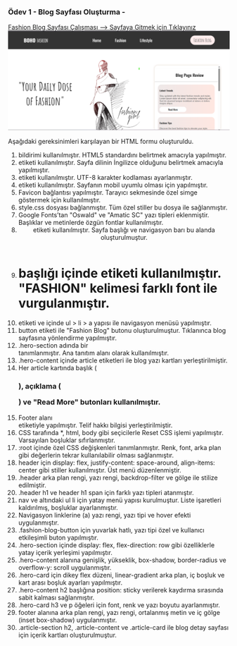 ###  Ödev 1 - Blog Sayfası Oluşturma -
[Fashion Blog Sayfası Çalışması --> Sayfaya Gitmek için Tıklayınız]()
![ Fashion-Blog](./src/project.png)

Aşağıdaki gereksinimleri karşılayan bir HTML formu oluşturuldu.

1. <!DOCTYPE html> bildirimi kullanılmıştır. HTML5 standardını belirtmek amacıyla yapılmıştır.
2. <html lang="en"> etiketi kullanılmıştır. Sayfa dilinin İngilizce olduğunu belirtmek amacıyla yapılmıştır.
3. <meta charset="UTF-8"> etiketi kullanılmıştır. UTF-8 karakter kodlaması ayarlanmıştır.
4. <meta name="viewport" content="width=device-width, initial-scale=1.0"> etiketi kullanılmıştır. Sayfanın mobil uyumlu olması için yapılmıştır.
5. Favicon bağlantısı yapılmıştır. Tarayıcı sekmesinde özel simge göstermek için kullanılmıştır.
6. style.css dosyası bağlanmıştır. Tüm özel stiller bu dosya ile sağlanmıştır.
7. Google Fonts’tan "Oswald" ve "Amatic SC" yazı tipleri eklenmiştir. Başlıklar ve metinlerde özgün fontlar kullanılmıştır.
8. <header> etiketi kullanılmıştır. Sayfa başlığı ve navigasyon barı bu alanda oluşturulmuştur.
9. <h1> başlığı içinde <span> etiketi kullanılmıştır. "FASHION" kelimesi farklı font ile vurgulanmıştır.
10. <nav> etiketi ve içinde ul > li > a yapısı ile navigasyon menüsü yapılmıştır.
11. button etiketi ile "Fashion Blog" butonu oluşturulmuştur. Tıklanınca blog sayfasına yönlendirme yapılmıştır.
12. .hero-section adında bir <section> tanımlanmıştır. Ana tanıtım alanı olarak kullanılmıştır.
13. .hero-content içinde article etiketleri ile blog yazı kartları yerleştirilmiştir.
14. Her article kartında başlık (<h3>), açıklama (<p>) ve "Read More" butonları kullanılmıştır.
15. Footer alanı <footer> etiketiyle yapılmıştır. Telif hakkı bilgisi yerleştirilmiştir.
16. CSS tarafında *, html, body gibi seçicilerle Reset CSS işlemi yapılmıştır. Varsayılan boşluklar sıfırlanmıştır.
17. :root içinde özel CSS değişkenleri tanımlanmıştır. Renk, font, arka plan gibi değerlerin tekrar kullanılabilir olması sağlanmıştır.
18. header için display: flex, justify-content: space-around, align-items: center gibi stiller kullanılmıştır. Üst menü düzenlenmiştir.
19. .header arka plan rengi, yazı rengi, backdrop-filter ve gölge ile stilize edilmiştir.
20. .header h1 ve header h1 span için farklı yazı tipleri atanmıştır.
21. nav ve altındaki ul li için yatay menü yapısı kurulmuştur. Liste işaretleri kaldırılmış, boşluklar ayarlanmıştır.
22. Navigasyon linklerine (a) yazı rengi, yazı tipi ve hover efekti uygulanmıştır.
26. .fashion-blog-button için yuvarlak hatlı, yazı tipi özel ve kullanıcı etkileşimli buton yapılmıştır.
23. .hero-section içinde display: flex, flex-direction: row gibi özelliklerle yatay içerik yerleşimi yapılmıştır.
24. .hero-content alanına genişlik, yükseklik, box-shadow, border-radius ve overflow-y: scroll uygulanmıştır.
25. .hero-card için dikey flex düzeni, linear-gradient arka plan, iç boşluk ve kart arası boşluk ayarları yapılmıştır.
26. .hero-content h2 başlığına position: sticky verilerek kaydırma sırasında sabit kalması sağlanmıştır.
27. .hero-card h3 ve p öğeleri için font, renk ve yazı boyutu ayarlanmıştır.
28. footer alanına arka plan rengi, yazı rengi, ortalanmış metin ve iç gölge (inset box-shadow) uygulanmıştır.
29. .article-section h2, .article-content ve .article-card ile blog detay sayfası için içerik kartları oluşturulmuştur.

